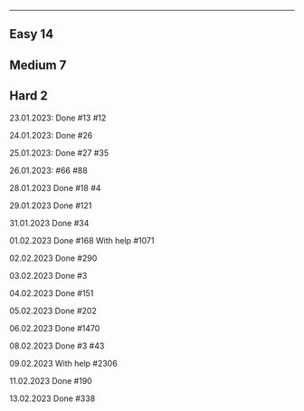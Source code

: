 -----------------------------------------------
Easy                                        14
-----------------------------------------------
Medium                                      7
-----------------------------------------------
Hard                                        2
-----------------------------------------------


23.01.2023:
Done
#13
#12

24.01.2023:
Done
#26

25.01.2023:
Done
#27
#35

26.01.2023:
#66
#88

28.01.2023
Done
#18
#4

29.01.2023
Done
#121

31.01.2023
Done
#34

01.02.2023
Done
#168
With help
#1071

02.02.2023
Done
#290

03.02.2023
Done
#3

04.02.2023
Done
#151

05.02.2023
Done
#202

06.02.2023
Done
#1470

08.02.2023
Done
#3
#43

09.02.2023
With help
#2306

11.02.2023
Done
#190

13.02.2023
Done
#338
